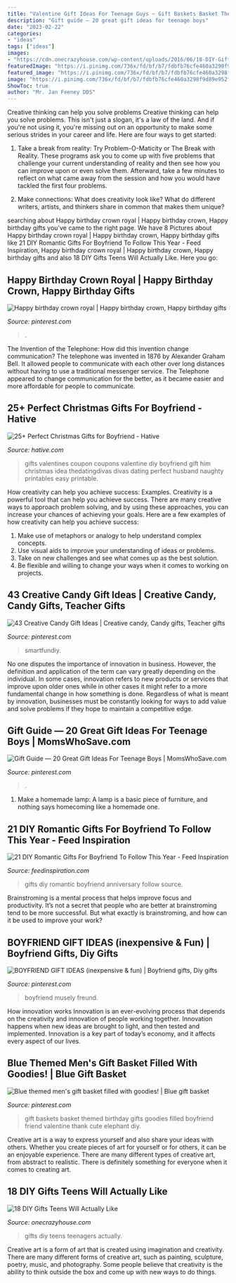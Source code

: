 ```yaml
---
title: "Valentine Gift Ideas For Teenage Guys ~ Gift Baskets Basket Themed Birthday Gifts Goodies Filled Boyfriend Friend Valentine Thank Cute Elephant Diy"
description: "Gift guide — 20 great gift ideas for teenage boys"
date: "2023-02-22"
categories:
- "ideas"
tags: ["ideas"]
images:
- "https://cdn.onecrazyhouse.com/wp-content/uploads/2016/06/18-DIY-Gifts-Teenagers-Will-Actually-Like.jpg"
featuredImage: "https://i.pinimg.com/736x/fd/bf/b7/fdbfb76cfe460a3298f9d89e952fb51e.jpg"
featured_image: "https://i.pinimg.com/736x/fd/bf/b7/fdbfb76cfe460a3298f9d89e952fb51e.jpg"
image: "https://i.pinimg.com/736x/fd/bf/b7/fdbfb76cfe460a3298f9d89e952fb51e.jpg"
ShowToc: true
author: "Mr. Jan Feeney DDS"
---
```



Creative thinking can help you solve problems
Creative thinking can help you solve problems. This isn't just a slogan, it's a law of the land. And if you're not using it, you're missing out on an opportunity to make some serious strides in your career and life. Here are four ways to get started: 
1. Take a break from reality: Try Problem-O-Maticity or The Break with Reality. These programs ask you to come up with five problems that challenge your current understanding of reality and then see how you can improve upon or even solve them. Afterward, take a few minutes to reflect on what came away from the session and how you would have tackled the first four problems. 

2. Make connections: What does creativity look like? What do different writers, artists, and thinkers share in common that makes them unique?

	

		
searching about Happy birthday crown royal | Happy birthday crown, Happy birthday gifts you've came to the right page. We have 8 Pictures about Happy birthday crown royal | Happy birthday crown, Happy birthday gifts like 21 DIY Romantic Gifts For Boyfriend To Follow This Year - Feed Inspiration, Happy birthday crown royal | Happy birthday crown, Happy birthday gifts and also 18 DIY Gifts Teens Will Actually Like. Here you go:
		
    
## Happy Birthday Crown Royal | Happy Birthday Crown, Happy Birthday Gifts

<img loading=lazy src="https://i.pinimg.com/736x/8b/46/a2/8b46a2df18db094cbb0f9ed1c2e97256.jpg" onerror="this.onerror=null;this.src='https://tse3.mm.bing.net/th?id=OIP.qOX9C-ewtZMQDY2pnXDZYgHaJ3&amp;pid=15.1';" alt="Happy birthday crown royal | Happy birthday crown, Happy birthday gifts">

_Source: pinterest.com_

>. 

	

The Invention of the Telephone: How did this invention change communication?
The telephone was invented in 1876 by Alexander Graham Bell. It allowed people to communicate with each other over long distances without having to use a traditional messenger service. The Telephone appeared to change communication for the better, as it became easier and more affordable for people to communicate.

    
## 25+ Perfect Christmas Gifts For Boyfriend - Hative

<img loading=lazy src="https://hative.com/wp-content/uploads/2015/11/christmas-gifts-for-boyfriend/26-christmas-gifts-for-boyfriend.jpg" onerror="this.onerror=null;this.src='https://tse3.mm.bing.net/th?id=OIP.FuR5VQ9Dj-9Tbvry0LncXgHaO7&amp;pid=15.1';" alt="25+ Perfect Christmas Gifts for Boyfriend - Hative">

_Source: hative.com_

>gifts valentines coupon coupons valentine diy boyfriend gift him christmas idea thedatingdivas divas dating perfect husband naughty printables easy printable. 

	

How creativity can help you achieve success: Examples.
Creativity is a powerful tool that can help you achieve success. There are many creative ways to approach problem solving, and by using these approaches, you can increase your chances of achieving your goals. Here are a few examples of how creativity can help you achieve success: 
1. Make use of metaphors or analogy to help understand complex concepts.
2. Use visual aids to improve your understanding of ideas or problems.
3. Take on new challenges and see what comes up as the best solution.
4. Be flexible and willing to change your ways when it comes to working on projects.

    
## 43 Creative Candy Gift Ideas | Creative Candy, Candy Gifts, Teacher Gifts

<img loading=lazy src="https://i.pinimg.com/736x/7b/2a/a7/7b2aa7867324500eef5a01767080d560.jpg" onerror="this.onerror=null;this.src='https://tse3.mm.bing.net/th?id=OIP.YVS78BYmZ-GP39uDVV4ZjgHaLG&amp;pid=15.1';" alt="43 Creative Candy Gift Ideas | Creative candy, Candy gifts, Teacher gifts">

_Source: pinterest.com_

>smartfundiy. 

	

No one disputes the importance of innovation in business. However, the definition and application of the term can vary greatly depending on the individual. In some cases, innovation refers to new products or services that improve upon older ones while in other cases it might refer to a more fundamental change in how something is done. Regardless of what is meant by innovation, businesses must be constantly looking for ways to add value and solve problems if they hope to maintain a competitive edge.

    
## Gift Guide — 20 Great Gift Ideas For Teenage Boys | MomsWhoSave.com

<img loading=lazy src="https://i.pinimg.com/736x/fd/bf/b7/fdbfb76cfe460a3298f9d89e952fb51e.jpg" onerror="this.onerror=null;this.src='https://tse1.mm.bing.net/th?id=OIP._nA44IvC81P7kdO52kzxYAHaKR&amp;pid=15.1';" alt="Gift Guide — 20 Great Gift Ideas For Teenage Boys | MomsWhoSave.com">

_Source: pinterest.com_

>. 

	

1. Make a homemade lamp: A lamp is a basic piece of furniture, and nothing says homecoming like a homemade one.

    
## 21 DIY Romantic Gifts For Boyfriend To Follow This Year - Feed Inspiration

<img loading=lazy src="http://feedinspiration.com/wp-content/uploads/2016/12/Romantic-DIY-Anniversary-Gifts.jpg" onerror="this.onerror=null;this.src='https://tse1.mm.bing.net/th?id=OIP.kCEML_bYp-cu75sTxHN5NQHaPe&amp;pid=15.1';" alt="21 DIY Romantic Gifts For Boyfriend To Follow This Year - Feed Inspiration">

_Source: feedinspiration.com_

>gifts diy romantic boyfriend anniversary follow source. 

	

Brainstroming is a mental process that helps improve focus and productivity. It’s not a secret that people who are better at brainstroming tend to be more successful. But what exactly is brainstroming, and how can it be used to improve your work?

    
## BOYFRIEND GIFT IDEAS (inexpensive &amp; Fun) | Boyfriend Gifts, Diy Gifts

<img loading=lazy src="https://i.pinimg.com/originals/75/3a/b3/753ab3f009198b79571449e36f26adc1.jpg" onerror="this.onerror=null;this.src='https://tse4.mm.bing.net/th?id=OIP.1IwyAeo0el_uU3g9t3eD2QHaKY&amp;pid=15.1';" alt="BOYFRIEND GIFT IDEAS (inexpensive &amp; fun) | Boyfriend gifts, Diy gifts">

_Source: pinterest.com_

>boyfriend musely freund. 

	

How innovation works
Innovation is an ever-evolving process that depends on the creativity and innovation of people working together. Innovation happens when new ideas are brought to light, and then tested and implemented. Innovation is a key part of today’s economy, and it affects every aspect of our lives.

    
## Blue Themed Men&#039;s Gift Basket Filled With Goodies! | Blue Gift Basket

<img loading=lazy src="https://i.pinimg.com/736x/47/ca/43/47ca4315b7e12531a91f3890763c3002--men-gift-baskets-blue-gift.jpg" onerror="this.onerror=null;this.src='https://tse3.mm.bing.net/th?id=OIP.gPkF-2amsQ346tLwGlMHsQHaNJ&amp;pid=15.1';" alt="Blue themed men&#039;s gift basket filled with goodies! | Blue gift basket">

_Source: pinterest.com_

>gift baskets basket themed birthday gifts goodies filled boyfriend friend valentine thank cute elephant diy. 

	

Creative art is a way to express yourself and also share your ideas with others. Whether you create pieces of art for yourself or for others, it can be an enjoyable experience. There are many different types of creative art, from abstract to realistic. There is definitely something for everyone when it comes to creating art.

    
## 18 DIY Gifts Teens Will Actually Like

<img loading=lazy src="https://cdn.onecrazyhouse.com/wp-content/uploads/2016/06/18-DIY-Gifts-Teenagers-Will-Actually-Like.jpg" onerror="this.onerror=null;this.src='https://tse2.mm.bing.net/th?id=OIP.tpovdLMVDFv2qwOfw4pnAQHaO0&amp;pid=15.1';" alt="18 DIY Gifts Teens Will Actually Like">

_Source: onecrazyhouse.com_

>gifts diy teens teenagers actually. 

	

Creative art is a form of art that is created using imagination and creativity. There are many different forms of creative art, such as painting, sculpture, poetry, music, and photography. Some people believe that creativity is the ability to think outside the box and come up with new ways to do things.

